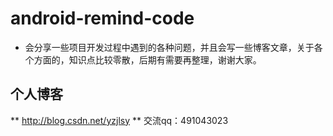 # android-remind-code
* 会分享一些项目开发过程中遇到的各种问题，并且会写一些博客文章，关于各个方面的，知识点比较零散，后期有需要再整理，谢谢大家。

## 个人博客
** http://blog.csdn.net/yzjlsy
** 交流qq：491043023
